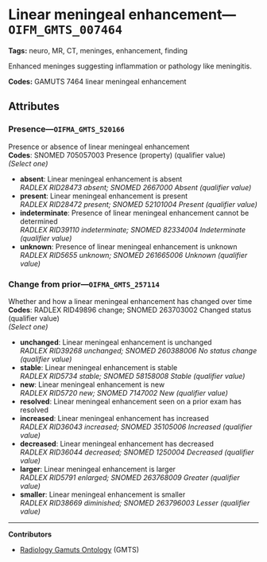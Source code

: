 # Linear meningeal enhancement—`OIFM_GMTS_007464`

**Tags:** neuro, MR, CT, meninges, enhancement, finding

Enhanced meninges suggesting inflammation or pathology like meningitis.

**Codes:** GAMUTS 7464 linear meningeal enhancement

## Attributes

### Presence—`OIFMA_GMTS_520166`

Presence or absence of linear meningeal enhancement  
**Codes**: SNOMED 705057003 Presence (property) (qualifier value)  
*(Select one)*

- **absent**: Linear meningeal enhancement is absent  
_RADLEX RID28473 absent; SNOMED 2667000 Absent (qualifier value)_
- **present**: Linear meningeal enhancement is present  
_RADLEX RID28472 present; SNOMED 52101004 Present (qualifier value)_
- **indeterminate**: Presence of linear meningeal enhancement cannot be determined  
_RADLEX RID39110 indeterminate; SNOMED 82334004 Indeterminate (qualifier value)_
- **unknown**: Presence of linear meningeal enhancement is unknown  
_RADLEX RID5655 unknown; SNOMED 261665006 Unknown (qualifier value)_

### Change from prior—`OIFMA_GMTS_257114`

Whether and how a linear meningeal enhancement has changed over time  
**Codes**: RADLEX RID49896 change; SNOMED 263703002 Changed status (qualifier value)  
*(Select one)*

- **unchanged**: Linear meningeal enhancement is unchanged  
_RADLEX RID39268 unchanged; SNOMED 260388006 No status change (qualifier value)_
- **stable**: Linear meningeal enhancement is stable  
_RADLEX RID5734 stable; SNOMED 58158008 Stable (qualifier value)_
- **new**: Linear meningeal enhancement is new  
_RADLEX RID5720 new; SNOMED 7147002 New (qualifier value)_
- **resolved**: Linear meningeal enhancement seen on a prior exam has resolved  
- **increased**: Linear meningeal enhancement has increased  
_RADLEX RID36043 increased; SNOMED 35105006 Increased (qualifier value)_
- **decreased**: Linear meningeal enhancement has decreased  
_RADLEX RID36044 decreased; SNOMED 1250004 Decreased (qualifier value)_
- **larger**: Linear meningeal enhancement is larger  
_RADLEX RID5791 enlarged; SNOMED 263768009 Greater (qualifier value)_
- **smaller**: Linear meningeal enhancement is smaller  
_RADLEX RID38669 diminished; SNOMED 263796003 Lesser (qualifier value)_

---

**Contributors**

- [Radiology Gamuts Ontology](https://gamuts.net/) (GMTS)